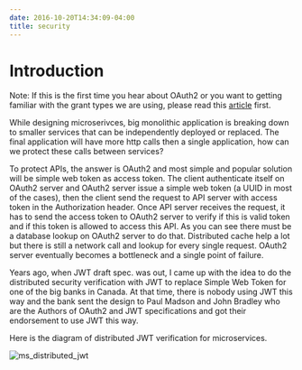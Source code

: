 ```yaml
---
date: 2016-10-20T14:34:09-04:00
title: security
---
```


# Introduction

Note: If this is the first time you hear about OAuth2 or you want to getting familiar with
the grant types we are using, please read this 
[article](https://github.com/networknt/undertow-oauth2/wiki/OAuth2-Introduction) first.

While designing microserivces, big monolithic application is breaking down to smaller
services that can be independently deployed or replaced. The final application will have
more http calls then a single application, how can we protect these calls between services?

To protect APIs, the answer is OAuth2 and most simple and popular solution will be 
simple web token as access token. The client authenticate itself on OAuth2 server and OAuth2
server issue
a simple web token (a UUID in most of the cases), then the client send the request to API
server with access token in the Authorization header. Once API server receives the request,
it has to send the access token to OAuth2 server to verify if this is valid token and if
this token is allowed to access this API. As you can see there must be a database lookup on
OAuth2 server to do that. Distributed cache help a lot but there is still a network call and
lookup for every single request. OAuth2 server eventually becomes a bottleneck and a single 
point of failure.

Years ago, when JWT draft spec. was out, I came up with the idea to do the 
distributed security verification with JWT to replace Simple Web Token for one of the big
banks in Canada. At that time, there is nobody using JWT this way and the bank sent the design to 
Paul Madson and John Bradley who are the Authors of OAuth2 and JWT specifications and got
their endorsement to use JWT this way.

Here is the diagram of distributed JWT verification for microservices.

![ms_distributed_jwt](/images/ms_distributed_jwt.png)




